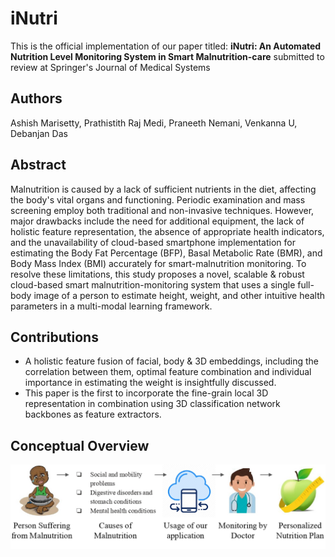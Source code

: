 # iNutri
This is the official implementation of our paper titled: **iNutri: An Automated Nutrition Level Monitoring System in Smart Malnutrition-care** submitted to review at Springer's Journal of Medical Systems

## Authors
Ashish Marisetty, Prathistith Raj Medi, Praneeth Nemani, Venkanna U, Debanjan Das

## Abstract
Malnutrition is caused by a lack of sufficient nutrients in the diet, affecting the body's vital organs and functioning. 
Periodic examination and mass screening employ both traditional and non-invasive techniques. However, major drawbacks include the need for additional equipment, the lack of holistic feature representation, the absence of appropriate health indicators, and the unavailability of cloud-based smartphone implementation for estimating the Body Fat Percentage (BFP), Basal Metabolic Rate (BMR), and Body Mass Index (BMI) accurately for smart-malnutrition monitoring. To resolve these limitations, this study proposes a novel, scalable \& robust cloud-based smart malnutrition-monitoring system that uses a single full-body image of a person to estimate height, weight, and other intuitive health parameters in a multi-modal learning framework. 

## Contributions
- A holistic feature fusion of facial, body \& 3D embeddings, including the correlation between them, optimal feature combination and individual importance in estimating the weight is insightfully discussed.
- This paper is the first to incorporate the fine-grain local 3D representation in combination using 3D classification network backbones as feature extractors.

## Conceptual Overview
<img src="Images/CO-crop (1)_page-0001.jpg" width="1000"/>

